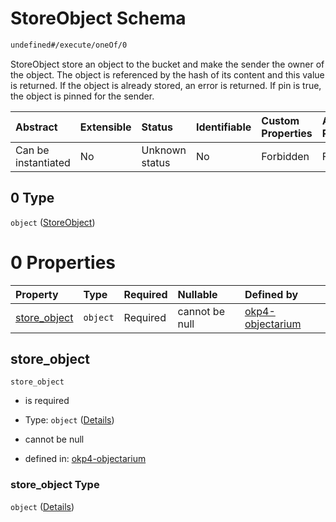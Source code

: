 # StoreObject Schema

```txt
undefined#/execute/oneOf/0
```

StoreObject store an object to the bucket and make the sender the owner of the object. The object is referenced by the hash of its content and this value is returned. If the object is already stored, an error is returned. If pin is true, the object is pinned for the sender.

| Abstract            | Extensible | Status         | Identifiable | Custom Properties | Additional Properties | Access Restrictions | Defined In                                                                     |
| :------------------ | :--------- | :------------- | :----------- | :---------------- | :-------------------- | :------------------ | :----------------------------------------------------------------------------- |
| Can be instantiated | No         | Unknown status | No           | Forbidden         | Forbidden             | none                | [okp4-objectarium.json\*](schema/okp4-objectarium.json "open original schema") |

## 0 Type

`object` ([StoreObject](okp4-objectarium-executemsg-oneof-storeobject.md))

# 0 Properties

| Property                       | Type     | Required | Nullable       | Defined by                                                                                                                                        |
| :----------------------------- | :------- | :------- | :------------- | :------------------------------------------------------------------------------------------------------------------------------------------------ |
| [store\_object](#store_object) | `object` | Required | cannot be null | [okp4-objectarium](okp4-objectarium-executemsg-oneof-storeobject-properties-store_object.md "undefined#/execute/oneOf/0/properties/store_object") |

## store\_object



`store_object`

*   is required

*   Type: `object` ([Details](okp4-objectarium-executemsg-oneof-storeobject-properties-store_object.md))

*   cannot be null

*   defined in: [okp4-objectarium](okp4-objectarium-executemsg-oneof-storeobject-properties-store_object.md "undefined#/execute/oneOf/0/properties/store_object")

### store\_object Type

`object` ([Details](okp4-objectarium-executemsg-oneof-storeobject-properties-store_object.md))
